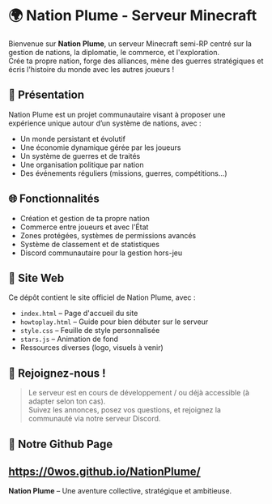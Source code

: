 
# 🌍 Nation Plume - Serveur Minecraft

Bienvenue sur **Nation Plume**, un serveur Minecraft semi-RP centré sur la gestion de nations, la diplomatie, le commerce, et l'exploration.  
Crée ta propre nation, forge des alliances, mène des guerres stratégiques et écris l'histoire du monde avec les autres joueurs !

## 🧭 Présentation

Nation Plume est un projet communautaire visant à proposer une expérience unique autour d’un système de nations, avec :

- Un monde persistant et évolutif
- Une économie dynamique gérée par les joueurs
- Un système de guerres et de traités
- Une organisation politique par nation
- Des événements réguliers (missions, guerres, compétitions...)

## 🌐 Fonctionnalités

- Création et gestion de ta propre nation
- Commerce entre joueurs et avec l'État
- Zones protégées, systèmes de permissions avancés
- Système de classement et de statistiques
- Discord communautaire pour la gestion hors-jeu

## 📁 Site Web

Ce dépôt contient le site officiel de Nation Plume, avec :

- `index.html` – Page d'accueil du site
- `howtoplay.html` – Guide pour bien débuter sur le serveur
- `style.css` – Feuille de style personnalisée
- `stars.js` – Animation de fond
- Ressources diverses (logo, visuels à venir)

## 📣 Rejoignez-nous !

> Le serveur est en cours de développement / ou déjà accessible (à adapter selon ton cas).  
Suivez les annonces, posez vos questions, et rejoignez la communauté via notre serveur Discord.

## 🧭 Notre Github Page
https://0wos.github.io/NationPlume/
---

**Nation Plume** – Une aventure collective, stratégique et ambitieuse.
